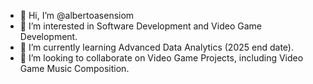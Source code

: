 - 👋 Hi, I’m @albertoasensiom
- 👀 I’m interested in Software Development and Video Game Development.
- 🌱 I’m currently learning Advanced Data Analytics (2025 end date).
- 💞️ I’m looking to collaborate on Video Game Projects, including Video Game Music Composition.

<!---
albertoasensiom/albertoasensiom is a ✨ special ✨ repository because its `README.md` (this file) appears on your GitHub profile.
You can click the Preview link to take a look at your changes.
--->
